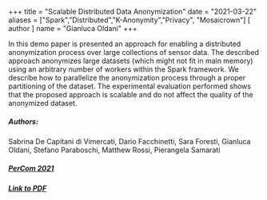 +++
title = "Scalable Distributed Data Anonymization"
date = "2021-03-22"
aliases = ["Spark","Distributed","K-Anonymity","Privacy", "Mosaicrown"]
[ author ]
  name = "Gianluca Oldani"
+++

In this demo paper is presented an approach for enabling a distributed
anonymization process over large collections of sensor data. The described
approach anonymizes large datasets (which might not fit in main
memory) using an arbitrary number of workers within the Spark
framework. We describe how to parallelize the anonymization
process through a proper partitioning of the dataset. The
experimental evaluation performed shows that the proposed approach is
scalable and do not affect the quality of the anonymized dataset.

##### Authors:
Sabrina De Capitani di Vimercati, Dario Facchinetti, Sara Foresti, Gianluca Oldani, Stefano Paraboschi, Matthew Rossi, Pierangela Samarati

##### <a href="http://percom.uta.edu/" target="_blank">PerCom 2021</a>

##### <a href="https://cs.unibg.it/seclab-papers/2021/PerCom/mondrian.pdf" target="_blank">Link to PDF</a>
